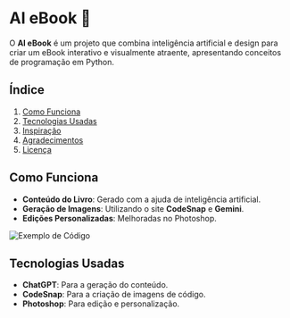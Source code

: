 # AI eBook 📖

O **AI eBook** é um projeto que combina inteligência artificial e design para criar um eBook interativo e visualmente atraente, apresentando conceitos de programação em Python.

## Índice
1. [Como Funciona](#como-funciona)
2. [Tecnologias Usadas](#tecnologias-usadas)
3. [Inspiração](#inspiração)
4. [Agradecimentos](#agradecimentos)
5. [Licença](#licença)

## Como Funciona
- **Conteúdo do Livro**: Gerado com a ajuda de inteligência artificial.
- **Geração de Imagens**: Utilizando o site **CodeSnap** e **Gemini**.
- **Edições Personalizadas**: Melhoradas no Photoshop.

![Exemplo de Código](link-para-sua-imagem)

## Tecnologias Usadas
- **ChatGPT**: Para a geração do conteúdo.
- **CodeSnap**: Para a criação de imagens de código.
- **Photoshop**: Para edição e personalização.
